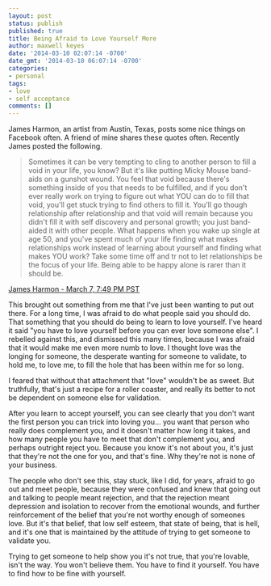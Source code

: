 ```yaml
---
layout: post
status: publish
published: true
title: Being Afraid to Love Yourself More
author: maxwell keyes
date: '2014-03-10 02:07:14 -0700'
date_gmt: '2014-03-10 06:07:14 -0700'
categories:
- personal
tags:
- love
- self acceptance
comments: []
---
```


James Harmon, an artist from Austin, Texas, posts some nice things on Facebook often. A friend of mine shares these
quotes often. Recently James posted the following.

> Sometimes it can be very tempting to cling to another person to fill a void in your life, you know? But it's like
> putting Micky Mouse band-aids on a gunshot wound. You feel that void because there's something inside of you that
> needs to be fulfilled, and if you don't ever really work on trying to figure out what YOU can do to fill that void,
> you'll get stuck trying to find others to fill it. You'll go though relationship after relationship and that void
> will remain because you didn't fill it with self discovery and personal growth; you just band-aided it with other
> people. What happens when you wake up single at age 50, and you've spent much of your life finding what makes
> relationships work instead of learning about yourself and finding what makes YOU work? Take some time off and tr
> not to let relationships be the focus of your life. Being able to be happy alone is rarer than it should be.

[James Harmon - March 7, 7:49 PM PST](https://www.facebook.com/permalink.php?story_fbid=10151944118407337&amp;id=62064412336)

This brought out something from me that I've just been wanting to put out there. For a long time, I was afraid to do
what people said you should do. That something that you should do being to learn to love yourself. I've heard it said
"you have to love yourself before you can ever love someone else". I rebelled against this, and dismissed this many
times, because I was afraid that it would make me even more numb to love. I thought love was the longing for someone,
the desperate wanting for someone to validate, to hold me, to love me, to fill the hole that has been within me for so
long.

I feared that without that attachment that "love" wouldn't be as sweet. But truthfully, that's just a recipe for a
roller coaster, and really its better to not be dependent on someone else for validation.

After you learn to accept yourself, you can see clearly that you don't want the first person you can trick into loving
you... you want that person who really does complement you, and it doesn't matter how long it takes, and how many
people you have to meet that don't complement you, and perhaps outright reject you. Because you know it's not about
you, it's just that they're not the one for you, and that's fine. Why they're not is none of your business.

The people who don't see this, stay stuck, like I did, for years, afraid to go out and meet people, because they were
confused and knew that going out and talking to people meant rejection, and that the rejection meant depression and
isolation to recover from the emotional wounds, and further reinforcement of the belief that you're not worthy enough
of someones love. But it's that belief, that low self esteem, that state of being, that is hell, and it's one that is
maintained by the attitude of trying to get someone to validate you.

Trying to get someone to help show you it's not true, that you're lovable, isn't the way. You won't believe them. You
have to find it yourself. You have to find how to be fine with yourself.
